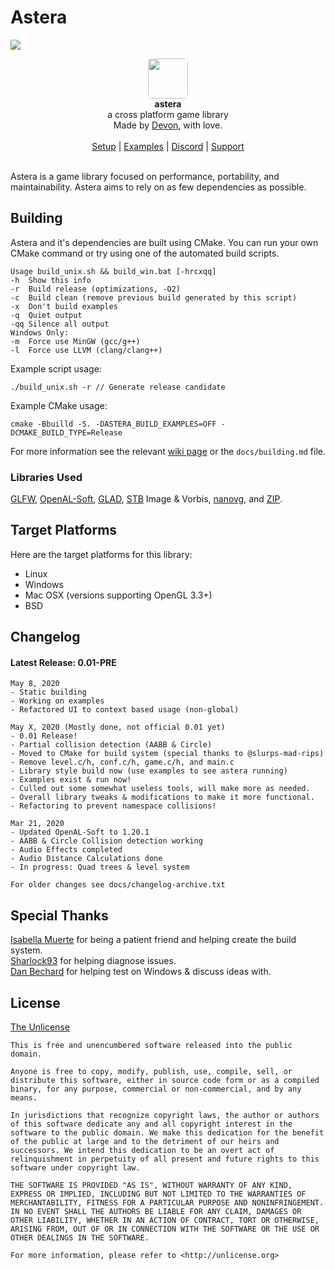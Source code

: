 # Astera
<span><img src="https://github.com/tek256/astera/workflows/Build%20Astera/badge.svg"></span>
    </p>
</div>
<div id="header">
    <p align="center">
      <img width="64px" height="64px" style="border-radius: 6px;" src="docs/images/icon.png"><br>
      <b>astera</b><br>
	  <span font-size="16px">a cross platform game library</span><br>
      <span font-size="12px">Made by <a href="http://tek256.com">Devon</a>, with love.</span><br><br>
      <span><a href="https://github.com/tek256/astera/wiki/Setup">Setup</a> | <a href="https://github.com/tek256/astera/tree/master/examples/">Examples</a> | <a href="https://discordapp.com/invite/63GvpMh">Discord</a> | <a href="https://github.com/sponsors/tek256">Support</a></span><br><br>
      
Astera is a game library focused on performance, portability, and maintainability. Astera aims to rely on as few dependencies as possible.  

## Building
Astera and it's dependencies are built using CMake. You can run your own CMake command or try using one of the automated build scripts.
```
Usage build_unix.sh && build_win.bat [-hrcxqq]
-h  Show this info
-r  Build release (optimizations, -O2)
-c  Build clean (remove previous build generated by this script)
-x  Don't build examples
-q  Quiet output
-qq Silence all output
Windows Only:
-m  Force use MinGW (gcc/g++)
-l  Force use LLVM (clang/clang++)
```

Example script usage:
```
./build_unix.sh -r // Generate release candidate
```

Example CMake usage:
```
cmake -Bbuilld -S. -DASTERA_BUILD_EXAMPLES=OFF -DCMAKE_BUILD_TYPE=Release
```

For more information see the relevant [wiki page](https://github.com/tek256/astera/wiki/Building) or the `docs/building.md` file.

### Libraries Used
[GLFW](https://github.com/glfw/glfw), [OpenAL-Soft](https://github.com/kcat/openal-soft), [GLAD](https://github.com/Dav1dde/glad), [STB](https://github.com/nothings/stb/) Image & Vorbis, [nanovg](https://github.com/memononen/nanovg), and [ZIP](https://github.com/kuba--/zip).

## Target Platforms
Here are the target platforms for this library:  
- Linux
- Windows
- Mac OSX (versions supporting OpenGL 3.3+)
- BSD


## Changelog
#### Latest Release: 0.01-PRE
```
May 8, 2020
- Static building
- Working on examples
- Refactored UI to context based usage (non-global) 

May X, 2020 (Mostly done, not official 0.01 yet)
- 0.01 Release!
- Partial collision detection (AABB & Circle)
- Moved to CMake for build system (special thanks to @slurps-mad-rips)
- Remove level.c/h, conf.c/h, game.c/h, and main.c
- Library style build now (use examples to see astera running)
- Examples exist & run now!
- Culled out some somewhat useless tools, will make more as needed.
- Overall library tweaks & modifications to make it more functional.
- Refactoring to prevent namespace collisions!

Mar 21, 2020
- Updated OpenAL-Soft to 1.20.1
- AABB & Circle Collision detection working
- Audio Effects completed
- Audio Distance Calculations done
- In progress: Quad trees & level system

For older changes see docs/changelog-archive.txt
```

## Special Thanks
[Isabella Muerte](https://github.com/slurps-mad-rips) for being a patient friend and helping create the build system.  
[Sharlock93](https://github.com/sharlock93) for helping diagnose issues.  
[Dan Bechard](https://github.com/dbechrd) for helping test on Windows & discuss ideas with.  

## License  
<a href="http://unlicense.org">The Unlicense</a>
```
This is free and unencumbered software released into the public domain.

Anyone is free to copy, modify, publish, use, compile, sell, or
distribute this software, either in source code form or as a compiled
binary, for any purpose, commercial or non-commercial, and by any
means.

In jurisdictions that recognize copyright laws, the author or authors
of this software dedicate any and all copyright interest in the
software to the public domain. We make this dedication for the benefit
of the public at large and to the detriment of our heirs and
successors. We intend this dedication to be an overt act of
relinquishment in perpetuity of all present and future rights to this
software under copyright law.

THE SOFTWARE IS PROVIDED "AS IS", WITHOUT WARRANTY OF ANY KIND,
EXPRESS OR IMPLIED, INCLUDING BUT NOT LIMITED TO THE WARRANTIES OF
MERCHANTABILITY, FITNESS FOR A PARTICULAR PURPOSE AND NONINFRINGEMENT.
IN NO EVENT SHALL THE AUTHORS BE LIABLE FOR ANY CLAIM, DAMAGES OR
OTHER LIABILITY, WHETHER IN AN ACTION OF CONTRACT, TORT OR OTHERWISE,
ARISING FROM, OUT OF OR IN CONNECTION WITH THE SOFTWARE OR THE USE OR
OTHER DEALINGS IN THE SOFTWARE.

For more information, please refer to <http://unlicense.org>
```

